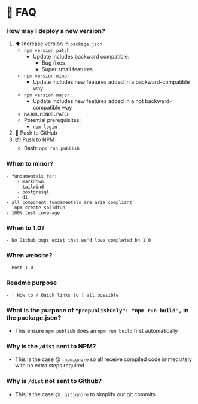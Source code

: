 # 💖 FAQ
### How may I deploy a new version?
1. ⬆️ Increase version in `package.json`
    - `npm version patch`
        - Update includes backward compatible:
            - Bug fixes
            - Super small features
    - `npm version minor`
        - Update includes new features added in a backward-compatible way
    - `npm version major`
        - Update includes new features added in a not backward-compatible way
    - `MAJOR.MINOR.PATCH`
    - Potential prerequisites:
        - `npm login`
1. 🚀 Push to GitHub
1. 📦 Push  to NPM
    - Bash: `npm run publish`
### When to minor?
    - fundamentals for:
        - markdown
        - tailwind
        - postgresql
        - d1
    - all component fundamentals are aria compliant
    - `npm create solidfun`
    - 100% test coverage
### When to 1.0?
    - No Github bugs exist that we'd love completed b4 1.0
### When website?
    - Post 1.0
### Readme purpose
    - [ How to / Quick links to ] all possible
### What is the purpose of `"prepublishOnly": "npm run build",` in the package.json?
- This ensure `npm publish` does an `npm run build` first automatically
### Why is the `/dist` sent to NPM?
- This is the case @ `.npmignore` so all receive compiled code immediately with no extra steps required
### Why is `/dist` not sent to Github?
- This is the case @ `.gitignore` to simplify our git commits
